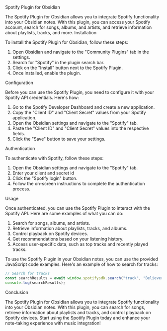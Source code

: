Spotify Plugin for Obsidian

The Spotify Plugin for Obsidian allows you to integrate Spotify functionality into your Obsidian notes. With this plugin, you can access your Spotify account, search for songs, albums, and artists, and retrieve information about playlists, tracks, and more.
Installation

To install the Spotify Plugin for Obsidian, follow these steps:

1. Open Obsidian and navigate to the "Community Plugins" tab in the settings.
2. Search for "Spotify" in the plugin search bar.
3. Click on the "Install" button next to the Spotify Plugin.
4. Once installed, enable the plugin.

Configuration

Before you can use the Spotify Plugin, you need to configure it with your Spotify API credentials. Here's how:

1. Go to the Spotify Developer Dashboard and create a new application.
2. Copy the "Client ID" and "Client Secret" values from your Spotify application.
3. Open the Obsidian settings and navigate to the "Spotify" tab.
4. Paste the "Client ID" and "Client Secret" values into the respective fields.
5. Click the "Save" button to save your settings.

Authentication



To authenticate with Spotify, follow these steps:

1. Open the Obsidian settings and navigate to the "Spotify" tab.
2. Enter your client and secret id
3. Click the "Spotify login" button.
4. Follow the on-screen instructions to complete the authentication process.

Usage

Once authenticated, you can use the Spotify Plugin to interact with the Spotify API. Here are some examples of what you can do:

1. Search for songs, albums, and artists.
2. Retrieve information about playlists, tracks, and albums.
3. Control playback on Spotify devices.
4. Get recommendations based on your listening history.
5. Access user-specific data, such as top tracks and recently played tracks.

To use the Spotify Plugin in your Obsidian notes, you can use the provided JavaScript code examples. Here's an example of how to search for tracks:


```js
// Search for tracks
const searchResults = await window.spotifysdk.search("track", "Believer");
console.log(searchResults);
```

Conclusion

The Spotify Plugin for Obsidian allows you to integrate Spotify functionality into your Obsidian notes. With this plugin, you can search for songs, retrieve information about playlists and tracks, and control playback on Spotify devices. Start using the Spotify Plugin today and enhance your note-taking experience with music integration!
